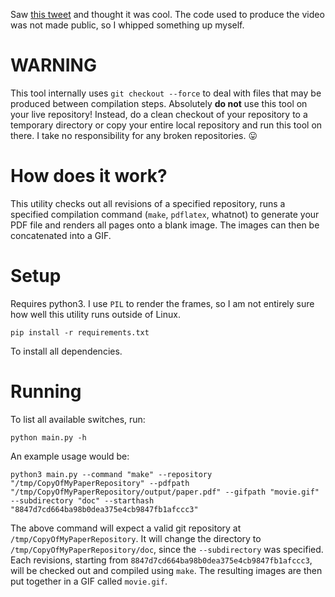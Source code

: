 Saw [this tweet](https://twitter.com/realscientists/status/1369995661253480450) and thought it was cool. The code used to produce the video was not made public, so I whipped something up myself.

# WARNING
This tool internally uses `git checkout --force` to deal with files that may be produced between compilation steps. Absolutely **do not** use this tool on your live repository! Instead, do a clean checkout of your repository to a temporary directory or copy your entire local repository and run this tool on there. I take no responsibility for any broken repositories. 😛

# How does it work?
This utility checks out all revisions of a specified repository, runs a specified compilation command (`make`, `pdflatex`, whatnot) to generate your PDF file and renders all pages onto a blank image. The images can then be concatenated into a GIF.

# Setup
Requires python3. I use `PIL` to render the frames, so I am not entirely sure how well this utility runs outside of Linux.


```
pip install -r requirements.txt
```

To install all dependencies.

# Running
To list all available switches, run:

```
python main.py -h
```

An example usage would be:

```
python3 main.py --command "make" --repository "/tmp/CopyOfMyPaperRepository" --pdfpath "/tmp/CopyOfMyPaperRepository/output/paper.pdf" --gifpath "movie.gif" --subdirectory "doc" --starthash "8847d7cd664ba98b0dea375e4cb9847fb1afccc3"
```

The above command will expect a valid git repository at `/tmp/CopyOfMyPaperRepository`. It will change the directory to `/tmp/CopyOfMyPaperRepository/doc`, since the `--subdirectory` was specified. Each revisions, starting from `8847d7cd664ba98b0dea375e4cb9847fb1afccc3`, will be checked out and compiled using `make`. The resulting images are then put together in a GIF called `movie.gif`.
